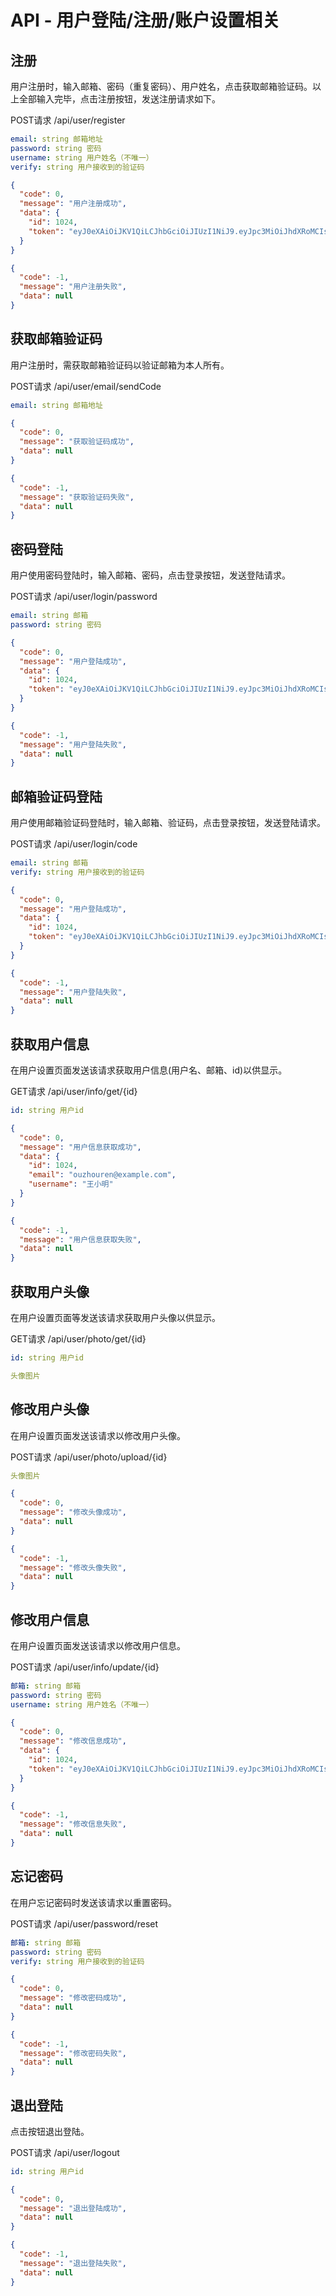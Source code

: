 # API - 用户登陆/注册/账户设置相关

## 注册
用户注册时，输入邮箱、密码（重复密码）、用户姓名，点击获取邮箱验证码。以上全部输入完毕，点击注册按钮，发送注册请求如下。

POST请求 /api/user/register
```yaml
email: string 邮箱地址
password: string 密码
username: string 用户姓名（不唯一）
verify: string 用户接收到的验证码
```
```json
{
  "code": 0,
  "message": "用户注册成功",
  "data": {
    "id": 1024,
    "token": "eyJ0eXAiOiJKV1QiLCJhbGciOiJIUzI1NiJ9.eyJpc3MiOiJhdXRoMCIsInRlbGVwaG9uZSI6IjE4ODU3MDA1NDc3IiwiZXhwIjoxNjcxMzE2ODI4fQ.D0nA_MIlRTdCl06wbCfFzZiW6hr9xuBc4VJnvynJz4E"
  }
}
```
```json
{
  "code": -1,
  "message": "用户注册失败",
  "data": null
}
```

## 获取邮箱验证码
用户注册时，需获取邮箱验证码以验证邮箱为本人所有。

POST请求 /api/user/email/sendCode
```yaml
email: string 邮箱地址
```
```json
{
  "code": 0,
  "message": "获取验证码成功",
  "data": null
}
```
```json
{
  "code": -1,
  "message": "获取验证码失败",
  "data": null
}
```

## 密码登陆
用户使用密码登陆时，输入邮箱、密码，点击登录按钮，发送登陆请求。

POST请求 /api/user/login/password
```yaml
email: string 邮箱
password: string 密码
```
```json
{
  "code": 0,
  "message": "用户登陆成功",
  "data": {
    "id": 1024,
    "token": "eyJ0eXAiOiJKV1QiLCJhbGciOiJIUzI1NiJ9.eyJpc3MiOiJhdXRoMCIsInRlbGVwaG9uZSI6IjE4ODU3MDA1NDc3IiwiZXhwIjoxNjcxMzE2ODI4fQ.D0nA_MIlRTdCl06wbCfFzZiW6hr9xuBc4VJnvynJz4E"
  }
}
```
```json
{
  "code": -1,
  "message": "用户登陆失败",
  "data": null
}
```

## 邮箱验证码登陆
用户使用邮箱验证码登陆时，输入邮箱、验证码，点击登录按钮，发送登陆请求。

POST请求 /api/user/login/code
```yaml
email: string 邮箱
verify: string 用户接收到的验证码
```
```json
{
  "code": 0,
  "message": "用户登陆成功",
  "data": {
    "id": 1024,
    "token": "eyJ0eXAiOiJKV1QiLCJhbGciOiJIUzI1NiJ9.eyJpc3MiOiJhdXRoMCIsInRlbGVwaG9uZSI6IjE4ODU3MDA1NDc3IiwiZXhwIjoxNjcxMzE2ODI4fQ.D0nA_MIlRTdCl06wbCfFzZiW6hr9xuBc4VJnvynJz4E"
  }
}
```
```json
{
  "code": -1,
  "message": "用户登陆失败",
  "data": null
}
```

## 获取用户信息
在用户设置页面发送该请求获取用户信息(用户名、邮箱、id)以供显示。

GET请求 /api/user/info/get/{id}
```yaml
id: string 用户id
```

```json
{
  "code": 0,
  "message": "用户信息获取成功",
  "data": {
    "id": 1024,
    "email": "ouzhouren@example.com",
    "username": "王小明"
  }
}
```
```json
{
  "code": -1,
  "message": "用户信息获取失败",
  "data": null
}
```

## 获取用户头像
在用户设置页面等发送该请求获取用户头像以供显示。

GET请求 /api/user/photo/get/{id}
```yaml
id: string 用户id
```

```yaml
头像图片
```

## 修改用户头像
在用户设置页面发送该请求以修改用户头像。

POST请求 /api/user/photo/upload/{id}
```yaml
头像图片
```

```json
{
  "code": 0,
  "message": "修改头像成功",
  "data": null
}
```
```json
{
  "code": -1,
  "message": "修改头像失败",
  "data": null
}
```

## 修改用户信息
在用户设置页面发送该请求以修改用户信息。

POST请求 /api/user/info/update/{id}
```yaml
邮箱: string 邮箱
password: string 密码
username: string 用户姓名（不唯一）
```

```json
{
  "code": 0,
  "message": "修改信息成功",
  "data": {
    "id": 1024,
    "token": "eyJ0eXAiOiJKV1QiLCJhbGciOiJIUzI1NiJ9.eyJpc3MiOiJhdXRoMCIsInRlbGVwaG9uZSI6IjE4ODU3MDA1NDc3IiwiZXhwIjoxNjcxMzE2ODI4fQ.D0nA_MIlRTdCl06wbCfFzZiW6hr9xuBc4VJnvynJz4E"
  }
}
```
```json
{
  "code": -1,
  "message": "修改信息失败",
  "data": null
}
```

## 忘记密码
在用户忘记密码时发送该请求以重置密码。

POST请求 /api/user/password/reset
```yaml
邮箱: string 邮箱
password: string 密码
verify: string 用户接收到的验证码
```

```json
{
  "code": 0,
  "message": "修改密码成功",
  "data": null
}
```
```json
{
  "code": -1,
  "message": "修改密码失败",
  "data": null
}
```

## 退出登陆
点击按钮退出登陆。

POST请求 /api/user/logout
```yaml
id: string 用户id
```

```json
{
  "code": 0,
  "message": "退出登陆成功",
  "data": null
}
```
```json
{
  "code": -1,
  "message": "退出登陆失败",
  "data": null
}
```
